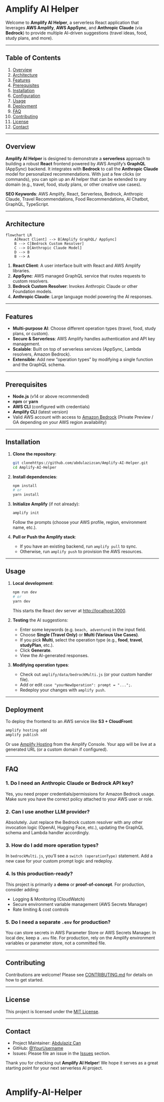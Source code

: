 # Amplify AI Helper

Welcome to **Amplify AI Helper**, a serverless React application that leverages **AWS Amplify**, **AWS AppSync**, and **Anthropic Claude** (via **Bedrock**) to provide multiple AI-driven suggestions (travel ideas, food, study plans, and more).

---

## Table of Contents

1. [Overview](#overview)
2. [Architecture](#architecture)
3. [Features](#features)
4. [Prerequisites](#prerequisites)
5. [Installation](#installation)
6. [Configuration](#configuration)
7. [Usage](#usage)
8. [Deployment](#deployment)
9. [FAQ](#faq)
10. [Contributing](#contributing)
11. [License](#license)
12. [Contact](#contact)

---

## Overview

**Amplify AI Helper** is designed to demonstrate a **serverless** approach to building a robust **React** frontend powered by AWS Amplify’s **GraphQL** (AppSync) backend. It integrates with **Bedrock** to call the **Anthropic Claude** model for personalized recommendations. With just a few clicks (or commands), you can spin up an AI helper that can be extended to any domain (e.g., travel, food, study plans, or other creative use cases).

**SEO Keywords**: AWS Amplify, React, Serverless, Bedrock, Anthropic Claude, Travel Recommendations, Food Recommendations, AI Chatbot, GraphQL, TypeScript.

---

## Architecture

```mermaid
flowchart LR
    A[React Client] --> B[Amplify GraphQL/ AppSync]
    B --> C[Bedrock Custom Resolver]
    C --> D[Anthropic Claude Model]
    D --> B
    B --> A
```

1. **React Client**: A user interface built with React and AWS Amplify libraries.
2. **AppSync**: AWS managed GraphQL service that routes requests to custom resolvers.
3. **Bedrock Custom Resolver**: Invokes Anthropic Claude or other Foundation models.
4. **Anthropic Claude**: Large language model powering the AI responses.

---

## Features

- **Multi-purpose AI**: Choose different operation types (travel, food, study plans, or custom).
- **Secure & Serverless**: AWS Amplify handles authentication and API key management.
- **Scalable**: Built on top of serverless services (AppSync, Lambda resolvers, Amazon Bedrock).
- **Extensible**: Add new “operation types” by modifying a single function and the GraphQL schema.

---

## Prerequisites

- **Node.js** (v14 or above recommended)
- **npm** or **yarn**
- **AWS CLI** (configured with credentials)
- **Amplify CLI** (latest version)
- Valid AWS account with access to [Amazon Bedrock](https://aws.amazon.com/bedrock/) (Private Preview / GA depending on your AWS region availability)

---

## Installation

1. **Clone the repository**:

   ```bash
   git clonehttps://github.com/abdulazizcan/Amplify-AI-Helper.git
   cd Amplify-AI-Helper
   ```

2. **Install dependencies**:

   ```bash
   npm install
   # or
   yarn install
   ```

3. **Initialize Amplify** (if not already):

   ```bash
   amplify init
   ```

   Follow the prompts (choose your AWS profile, region, environment name, etc.).

4. **Pull or Push the Amplify stack**:
   - If you have an existing backend, run `amplify pull` to sync.
   - Otherwise, run `amplify push` to provision the AWS resources.

---

## Usage

1. **Local development**:

   ```bash
   npm run dev
   # or
   yarn dev
   ```

   This starts the React dev server at [http://localhost:3000](http://localhost:3000).

2. **Testing** the AI suggestions:

   - Enter some keywords (e.g. `beach, adventure`) in the input field.
   - Choose **Single (Travel Only)** or **Multi (Various Use Cases)**.
   - If you pick **Multi**, select the operation type (e.g., **food**, **travel**, **studyPlan**, etc.).
   - Click **Generate**.
   - View the AI-generated responses.

3. **Modifying operation types**:
   - Check out `amplify/data/bedrockMulti.js` (or your custom handler file).
   - Add or edit `case "yourNewOperation": prompt = "...";`.
   - Redeploy your changes with `amplify push`.

---

## Deployment

To deploy the frontend to an AWS service like **S3 + CloudFront**:

```bash
amplify hosting add
amplify publish
```

Or use [Amplify Hosting](https://docs.amplify.aws/console/hosting) from the Amplify Console.
Your app will be live at a generated URL (or a custom domain if configured).

---

## FAQ

### 1. Do I need an Anthropic Claude or Bedrock API key?

Yes, you need proper credentials/permissions for Amazon Bedrock usage. Make sure you have the correct policy attached to your AWS user or role.

### 2. Can I use another LLM provider?

Absolutely. Just replace the Bedrock custom resolver with any other invocation logic (OpenAI, Hugging Face, etc.), updating the GraphQL schema and Lambda handler accordingly.

### 3. How do I add more operation types?

In `bedrockMulti.js`, you’ll see a `switch (operationType)` statement. Add a new case for your custom prompt logic and redeploy.

### 4. Is this production-ready?

This project is primarily a **demo** or **proof-of-concept**. For production, consider adding:

- Logging & Monitoring (CloudWatch)
- Secure environment variable management (AWS Secrets Manager)
- Rate limiting & cost controls

### 5. Do I need a separate `.env` for production?

You can store secrets in AWS Parameter Store or AWS Secrets Manager. In local dev, keep a `.env` file. For production, rely on the Amplify environment variables or parameter store, not a committed file.

---

## Contributing

Contributions are welcome! Please see [CONTRIBUTING.md](./CONTRIBUTING.md) for details on how to get started.

---

## License

This project is licensed under the [MIT License](./LICENSE).

---

## Contact

- Project Maintainer: [Abdulaziz Can](mailto:abdulazizcaan@gmail.com)
- GitHub: [@YourUsername](https://github.com/abdulazizcan)
- Issues: Please file an issue in the [Issues](https://github.com/YourUsername/Amplify-AI-Helper/issues) section.

Thank you for checking out **Amplify AI Helper**! We hope it serves as a great starting point for your next serverless AI project.

```

```
# Amplify-AI-Helper
